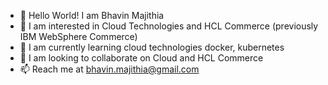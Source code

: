 - 👋 Hello World! I am Bhavin Majithia
- 👀 I am interested in Cloud Technologies and HCL Commerce (previously IBM WebSphere Commerce)
- 🌱 I am currently learning cloud technologies docker, kubernetes
- 💞️ I am looking to collaborate on Cloud and HCL Commerce
- 📫 Reach me at bhavin.majithia@gmail.com

<!---
bhavin-majithia/bhavin-majithia is a ✨ special ✨ repository because its `README.md` (this file) appears on your GitHub profile.
You can click the Preview link to take a look at your changes.
--->
